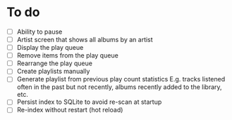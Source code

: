 # To do

 * [ ] Ability to pause
 * [ ] Artist screen that shows all albums by an artist
 * [ ] Display the play queue
 * [ ] Remove items from the play queue
 * [ ] Rearrange the play queue
 * [ ] Create playlists manually
 * [ ] Generate playlist from previous play count statistics
       E.g. tracks listened often in the past but not recently,
       albums recently added to the library, etc.
 * [ ] Persist index to SQLite to avoid re-scan at startup
 * [ ] Re-index without restart (hot reload)
